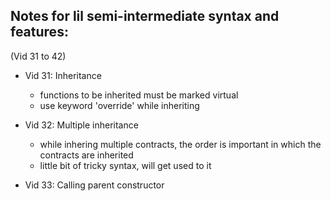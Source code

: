 ## Notes for lil semi-intermediate syntax and features:

(Vid 31 to 42)

- Vid 31: Inheritance

  - functions to be inherited must be marked virtual
  - use keyword 'override' while inheriting

- Vid 32: Multiple inheritance

  - while inhering multiple contracts, the order is important in which the contracts are inherited
  - little bit of tricky syntax, will get used to it

- Vid 33: Calling parent constructor
